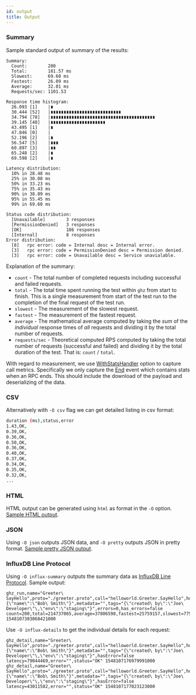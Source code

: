 ```yaml
---
id: output
title: Output
---
```


### Summary

Sample standard output of summary of the results:

```
Summary:
  Count:		200
  Total:		181.57 ms
  Slowest:		69.60 ms
  Fastest:		26.09 ms
  Average:		32.01 ms
  Requests/sec:	1101.53

Response time histogram:
  26.093 [1]	|∎
  30.444 [52]	|∎∎∎∎∎∎∎∎∎∎∎∎∎∎∎∎∎∎∎∎∎∎∎∎∎∎∎
  34.794 [78]	|∎∎∎∎∎∎∎∎∎∎∎∎∎∎∎∎∎∎∎∎∎∎∎∎∎∎∎∎∎∎∎∎∎∎∎∎∎∎∎∎
  39.145 [40]	|∎∎∎∎∎∎∎∎∎∎∎∎∎∎∎∎∎∎∎∎∎
  43.495 [1]	|∎
  47.846 [0]	|
  52.196 [2]	|∎
  56.547 [5]	|∎∎∎
  60.897 [3]	|∎∎
  65.248 [2]	|∎
  69.598 [2]	|∎

Latency distribution:
  10% in 28.48 ms
  25% in 30.08 ms
  50% in 33.23 ms
  75% in 35.43 ms
  90% in 38.89 ms
  95% in 55.45 ms
  99% in 69.60 ms

Status code distribution:
  [Unavailable]        3 responses
  [PermissionDenied]   3 responses
  [OK]                 186 responses
  [Internal]           8 responses
Error distribution:
  [8]	rpc error: code = Internal desc = Internal error.
  [3]	rpc error: code = PermissionDenied desc = Permission denied.
  [3]	rpc error: code = Unavailable desc = Service unavialable.
```

Explanation of the summary:

- `count` - The total number of completed requests including successful and failed requests.
- `total` - The total time spent running the test within `ghz` from start to finish. This is a single measurement from start of the test run to the completion of the final request of the test run.
- `slowest` - The measurement of the slowest request.
- `fastest` - The measurement of the fastest request.
- `average` - The mathematical average computed by taking the _sum_ of the _individual_ response times of _all_ requests and dividing it by the total number of requests.
- `requests/sec` - Theoretical computed RPS computed by taking the total number of requests (successful and failed) and dividing it by the total duration of the test. That is: `count` / `total`.

With regard to measurement, we use [WithStatsHandler](https://godoc.org/google.golang.org/grpc#WithStatsHandler) option to capture call metrics. Specifically we only capture the [End](https://godoc.org/google.golang.org/grpc/stats#End) event which contains stats when an RPC ends. This should include the download of the payload and deserializing of the data.

### CSV

Alternatively with `-O csv` flag we can get detailed listing in csv format:

```sh
duration (ms),status,error
1.43,OK,
0.39,OK,
0.36,OK,
0.50,OK,
0.36,OK,
0.40,OK,
0.37,OK,
0.34,OK,
0.35,OK,
0.32,OK,
...
```

### HTML

HTML output can be generated using `html` as format in the `-O` option. [Sample HTML output](/sample.html).

### JSON

Using `-O json` outputs JSON data, and `-O pretty` outputs JSON in pretty format. [Sample pretty JSON output](/pretty.json).

### InfluxDB Line Protocol

Using `-O influx-summary` outputs the summary data as [InfluxDB Line Protocol](https://docs.influxdata.com/influxdb/v1.6/concepts/glossary/#line-protocol). Sample output:

```
ghz_run,name="Greeter\ SayHello",proto="./greeter.proto",call="helloworld.Greeter.SayHello",host="0.0.0.0:50051",n=200,c=50,rps=0,z=0,timeout=20,dial_timeout=10,keepalive=0,data="{\"name\":\"Bob\ Smith\"}",metadata="",tags="{\"created\ by\":\"Joe\ Developer\"\,\"env\":\"staging\"}",errors=0,has_errors=false count=200,total=214737065,average=37806598,fastest=25759157,slowest=77504712,rps=931.37,median=36947515,p95=47421426,errors=0 1548107303068421000
```

Use `-O influx-details` to get the individual details for each request:

```
ghz_detail,name="Greeter\ SayHello",proto="./greeter.proto",call="helloworld.Greeter.SayHello",host="0.0.0.0:50051",n=200,c=50,rps=0,z=0,timeout=20,dial_timeout=10,keepalive=0,data="{\"name\":\"Bob\ Smith\"}",metadata="",tags="{\"created\ by\":\"Joe\ Developer\"\,\"env\":\"staging\"}",hasError=false latency=79044469,error="",status="OK" 1548107176979991000
ghz_detail,name="Greeter\ SayHello",proto="./greeter.proto",call="helloworld.Greeter.SayHello",host="0.0.0.0:50051",n=200,c=50,rps=0,z=0,timeout=20,dial_timeout=10,keepalive=0,data="{\"name\":\"Bob\ Smith\"}",metadata="",tags="{\"created\ by\":\"Joe\ Developer\"\,\"env\":\"staging\"}",hasError=false latency=43011582,error="",status="OK" 1548107177023123000
```
